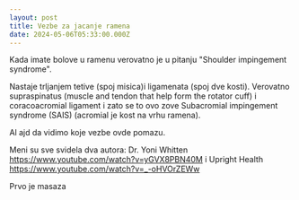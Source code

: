 ```yaml
---
layout: post
title: Vezbe za jacanje ramena
date: 2024-05-06T05:33:00.000Z
---
```

Kada imate bolove u ramenu verovatno je u pitanju "Shoulder impingement syndrome".

Nastaje trljanjem tetive (spoj misica)i ligamenata (spoj dve kosti). Verovatno supraspinatus  (muscle and tendon that help form the rotator cuff) i coracoacromial ligament i zato se to ovo zove Subacromial impingement syndrome (SAIS) (acromial je kost na vrhu ramena).

Al ajd da vidimo koje vezbe ovde pomazu.

Meni su sve svidela dva autora: Dr. Yoni Whitten https://www.youtube.com/watch?v=yGVX8PBN40M i Upright Health https://www.youtube.com/watch?v=_-oHVOrZEWw

Prvo je masaza
